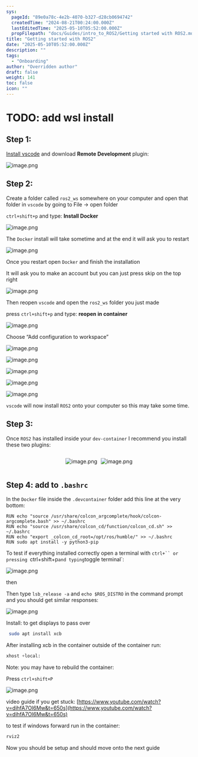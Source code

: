 ```yaml
---
sys:
  pageId: "89e0a78c-4e2b-4070-b327-d28cb0694742"
  createdTime: "2024-08-21T00:24:00.000Z"
  lastEditedTime: "2025-05-10T05:52:00.000Z"
  propFilepath: "docs/Guides/intro_to_ROS2/Getting started with ROS2.md"
title: "Getting started with ROS2"
date: "2025-05-10T05:52:00.000Z"
description: ""
tags:
  - "Onboarding"
author: "Overridden author"
draft: false
weight: 141
toc: false
icon: ""
---
```


# TODO: add wsl install

## Step 1:

[Install vscode](https://code.visualstudio.com/download) and download **Remote Development** plugin:

![image.png](https://prod-files-secure.s3.us-west-2.amazonaws.com/d518164a-d88e-44d1-a4ee-3adb3bd8bce0/efb52993-1881-4a40-b95e-6f020334f022/image.png?X-Amz-Algorithm=AWS4-HMAC-SHA256&X-Amz-Content-Sha256=UNSIGNED-PAYLOAD&X-Amz-Credential=ASIAZI2LB466YK4KA7K2%2F20250720%2Fus-west-2%2Fs3%2Faws4_request&X-Amz-Date=20250720T200931Z&X-Amz-Expires=3600&X-Amz-Security-Token=IQoJb3JpZ2luX2VjEKv%2F%2F%2F%2F%2F%2F%2F%2F%2F%2FwEaCXVzLXdlc3QtMiJHMEUCIQCWjB%2FckPylrGtOydwWjHSHdLdDp19pFBG2SYpv%2FwVF6wIgeWP5J20e3Xo9RpOfR7VqJ7SPV7VB9xgrx7tkQ2%2F35gAqiAQIxP%2F%2F%2F%2F%2F%2F%2F%2F%2F%2FARAAGgw2Mzc0MjMxODM4MDUiDMip5FragCuHYArvgSrcA2cQQafTLmAB8zx2Q83ZLy0o77OIpKsMr0I%2FzDRchjBp9MwnjTxmlA%2BYX90pfBCfqGJe65R%2FaO8JCrEjG37QRo5I2PaPoxyW7uVTzoxNTRmzp7Asfu0I6kigwyQ%2BZpVzw%2FTjEninzO2FiC9ogGAs5lyhfdHwREOUp1bzyXIpwpBPmcTMwWFpkL3adfak9qEDEt5QTdF2vxLansmve6QjfKOhjX3T%2Ff1eY4QJzCZUfI2D2BENvWJ8YgxirZ6Ljcqw%2B9FvFOXK51x4clErKgkYpyjtWWdtwvuvss3hTneCkkv7EwnM125kds5YwCpN4co37Nydp0FwY8yLRNOTnIfHznWg8o31ukjHsUQ%2BSFa5%2BrywJpJDbR7me7U2hqGbWLqsrnJ6xkSa6bihxbeWJ29mdyEhob0htSi51QnWeW0%2FIzJgSwbzIfJeENpUq5dL%2FgXxT9g1O5x3w1v4o9bF%2BLtBf7OwD%2Fqt%2FXE9bjBegByZQ7qzrvIZyCoMKQNbQ0st2KK61fvKNj%2BaD7XkDjAWMwUQtugCbRY%2FmDAzbrGvE6ht3UPD1iFYpsBKKkUq%2Br0VxetCUSuukljcvAdFqe5mSmZ0NLdIlOeIlhyR%2FFuK4NNr4GGiPgT4gk9xZsN5C8VOMNH%2F9MMGOqUBRjRx42LsNB1KWnFxnVytZvprBuqmRz7Vc7bRDZAeBjHumfHpytbPA8W%2B%2FrDQvyPfe943d5Zz4%2BOt3oONFBrqMuq9T4CJMHge7eddItXvVf31QKEPaNXIl%2BdR4B%2B5YruytTtGd2LMKPhAROgFT2p0LiIjtnlJmYh8am5DVpX4SuDWSrx%2B9UVWEEUVfzGd72zrhVllb3vISF%2F96bS8rMKbjH1zEurG&X-Amz-Signature=1ac323022ae422d1288b58367c3ad73203cfcf08223d1353478a385fe77d2320&X-Amz-SignedHeaders=host&x-amz-checksum-mode=ENABLED&x-id=GetObject)

## Step 2:

Create a folder called `ros2_ws` somewhere on your computer and open that folder in `vscode` by going to File → open folder 

`ctrl+shift+p` and type: **Install Docker**

![image.png](https://prod-files-secure.s3.us-west-2.amazonaws.com/d518164a-d88e-44d1-a4ee-3adb3bd8bce0/2269dc0e-1cd5-47ff-bceb-c04ad9b2eab0/image.png?X-Amz-Algorithm=AWS4-HMAC-SHA256&X-Amz-Content-Sha256=UNSIGNED-PAYLOAD&X-Amz-Credential=ASIAZI2LB466YK4KA7K2%2F20250720%2Fus-west-2%2Fs3%2Faws4_request&X-Amz-Date=20250720T200931Z&X-Amz-Expires=3600&X-Amz-Security-Token=IQoJb3JpZ2luX2VjEKv%2F%2F%2F%2F%2F%2F%2F%2F%2F%2FwEaCXVzLXdlc3QtMiJHMEUCIQCWjB%2FckPylrGtOydwWjHSHdLdDp19pFBG2SYpv%2FwVF6wIgeWP5J20e3Xo9RpOfR7VqJ7SPV7VB9xgrx7tkQ2%2F35gAqiAQIxP%2F%2F%2F%2F%2F%2F%2F%2F%2F%2FARAAGgw2Mzc0MjMxODM4MDUiDMip5FragCuHYArvgSrcA2cQQafTLmAB8zx2Q83ZLy0o77OIpKsMr0I%2FzDRchjBp9MwnjTxmlA%2BYX90pfBCfqGJe65R%2FaO8JCrEjG37QRo5I2PaPoxyW7uVTzoxNTRmzp7Asfu0I6kigwyQ%2BZpVzw%2FTjEninzO2FiC9ogGAs5lyhfdHwREOUp1bzyXIpwpBPmcTMwWFpkL3adfak9qEDEt5QTdF2vxLansmve6QjfKOhjX3T%2Ff1eY4QJzCZUfI2D2BENvWJ8YgxirZ6Ljcqw%2B9FvFOXK51x4clErKgkYpyjtWWdtwvuvss3hTneCkkv7EwnM125kds5YwCpN4co37Nydp0FwY8yLRNOTnIfHznWg8o31ukjHsUQ%2BSFa5%2BrywJpJDbR7me7U2hqGbWLqsrnJ6xkSa6bihxbeWJ29mdyEhob0htSi51QnWeW0%2FIzJgSwbzIfJeENpUq5dL%2FgXxT9g1O5x3w1v4o9bF%2BLtBf7OwD%2Fqt%2FXE9bjBegByZQ7qzrvIZyCoMKQNbQ0st2KK61fvKNj%2BaD7XkDjAWMwUQtugCbRY%2FmDAzbrGvE6ht3UPD1iFYpsBKKkUq%2Br0VxetCUSuukljcvAdFqe5mSmZ0NLdIlOeIlhyR%2FFuK4NNr4GGiPgT4gk9xZsN5C8VOMNH%2F9MMGOqUBRjRx42LsNB1KWnFxnVytZvprBuqmRz7Vc7bRDZAeBjHumfHpytbPA8W%2B%2FrDQvyPfe943d5Zz4%2BOt3oONFBrqMuq9T4CJMHge7eddItXvVf31QKEPaNXIl%2BdR4B%2B5YruytTtGd2LMKPhAROgFT2p0LiIjtnlJmYh8am5DVpX4SuDWSrx%2B9UVWEEUVfzGd72zrhVllb3vISF%2F96bS8rMKbjH1zEurG&X-Amz-Signature=cfac1484cf536e2f01eb3d57aa8f49886ba6654155d9dea8c83a0de89a91812b&X-Amz-SignedHeaders=host&x-amz-checksum-mode=ENABLED&x-id=GetObject)

The `Docker` install will take sometime and at the end it will ask you to restart

![image.png](https://prod-files-secure.s3.us-west-2.amazonaws.com/d518164a-d88e-44d1-a4ee-3adb3bd8bce0/ed233f78-be33-4b1f-b89c-9c346c0e961e/image.png?X-Amz-Algorithm=AWS4-HMAC-SHA256&X-Amz-Content-Sha256=UNSIGNED-PAYLOAD&X-Amz-Credential=ASIAZI2LB466YK4KA7K2%2F20250720%2Fus-west-2%2Fs3%2Faws4_request&X-Amz-Date=20250720T200931Z&X-Amz-Expires=3600&X-Amz-Security-Token=IQoJb3JpZ2luX2VjEKv%2F%2F%2F%2F%2F%2F%2F%2F%2F%2FwEaCXVzLXdlc3QtMiJHMEUCIQCWjB%2FckPylrGtOydwWjHSHdLdDp19pFBG2SYpv%2FwVF6wIgeWP5J20e3Xo9RpOfR7VqJ7SPV7VB9xgrx7tkQ2%2F35gAqiAQIxP%2F%2F%2F%2F%2F%2F%2F%2F%2F%2FARAAGgw2Mzc0MjMxODM4MDUiDMip5FragCuHYArvgSrcA2cQQafTLmAB8zx2Q83ZLy0o77OIpKsMr0I%2FzDRchjBp9MwnjTxmlA%2BYX90pfBCfqGJe65R%2FaO8JCrEjG37QRo5I2PaPoxyW7uVTzoxNTRmzp7Asfu0I6kigwyQ%2BZpVzw%2FTjEninzO2FiC9ogGAs5lyhfdHwREOUp1bzyXIpwpBPmcTMwWFpkL3adfak9qEDEt5QTdF2vxLansmve6QjfKOhjX3T%2Ff1eY4QJzCZUfI2D2BENvWJ8YgxirZ6Ljcqw%2B9FvFOXK51x4clErKgkYpyjtWWdtwvuvss3hTneCkkv7EwnM125kds5YwCpN4co37Nydp0FwY8yLRNOTnIfHznWg8o31ukjHsUQ%2BSFa5%2BrywJpJDbR7me7U2hqGbWLqsrnJ6xkSa6bihxbeWJ29mdyEhob0htSi51QnWeW0%2FIzJgSwbzIfJeENpUq5dL%2FgXxT9g1O5x3w1v4o9bF%2BLtBf7OwD%2Fqt%2FXE9bjBegByZQ7qzrvIZyCoMKQNbQ0st2KK61fvKNj%2BaD7XkDjAWMwUQtugCbRY%2FmDAzbrGvE6ht3UPD1iFYpsBKKkUq%2Br0VxetCUSuukljcvAdFqe5mSmZ0NLdIlOeIlhyR%2FFuK4NNr4GGiPgT4gk9xZsN5C8VOMNH%2F9MMGOqUBRjRx42LsNB1KWnFxnVytZvprBuqmRz7Vc7bRDZAeBjHumfHpytbPA8W%2B%2FrDQvyPfe943d5Zz4%2BOt3oONFBrqMuq9T4CJMHge7eddItXvVf31QKEPaNXIl%2BdR4B%2B5YruytTtGd2LMKPhAROgFT2p0LiIjtnlJmYh8am5DVpX4SuDWSrx%2B9UVWEEUVfzGd72zrhVllb3vISF%2F96bS8rMKbjH1zEurG&X-Amz-Signature=dcf62b7e04b55ac5161372cf8860ad1a826089273385e36ef7a4bfa4f1e68d6f&X-Amz-SignedHeaders=host&x-amz-checksum-mode=ENABLED&x-id=GetObject)

Once you restart open `Docker` and finish the installation

It will ask you to make an account but you can just press skip on the top right

![image.png](https://prod-files-secure.s3.us-west-2.amazonaws.com/d518164a-d88e-44d1-a4ee-3adb3bd8bce0/21010ad9-1659-4fd9-9f59-9932a09b2a3d/image.png?X-Amz-Algorithm=AWS4-HMAC-SHA256&X-Amz-Content-Sha256=UNSIGNED-PAYLOAD&X-Amz-Credential=ASIAZI2LB466YK4KA7K2%2F20250720%2Fus-west-2%2Fs3%2Faws4_request&X-Amz-Date=20250720T200931Z&X-Amz-Expires=3600&X-Amz-Security-Token=IQoJb3JpZ2luX2VjEKv%2F%2F%2F%2F%2F%2F%2F%2F%2F%2FwEaCXVzLXdlc3QtMiJHMEUCIQCWjB%2FckPylrGtOydwWjHSHdLdDp19pFBG2SYpv%2FwVF6wIgeWP5J20e3Xo9RpOfR7VqJ7SPV7VB9xgrx7tkQ2%2F35gAqiAQIxP%2F%2F%2F%2F%2F%2F%2F%2F%2F%2FARAAGgw2Mzc0MjMxODM4MDUiDMip5FragCuHYArvgSrcA2cQQafTLmAB8zx2Q83ZLy0o77OIpKsMr0I%2FzDRchjBp9MwnjTxmlA%2BYX90pfBCfqGJe65R%2FaO8JCrEjG37QRo5I2PaPoxyW7uVTzoxNTRmzp7Asfu0I6kigwyQ%2BZpVzw%2FTjEninzO2FiC9ogGAs5lyhfdHwREOUp1bzyXIpwpBPmcTMwWFpkL3adfak9qEDEt5QTdF2vxLansmve6QjfKOhjX3T%2Ff1eY4QJzCZUfI2D2BENvWJ8YgxirZ6Ljcqw%2B9FvFOXK51x4clErKgkYpyjtWWdtwvuvss3hTneCkkv7EwnM125kds5YwCpN4co37Nydp0FwY8yLRNOTnIfHznWg8o31ukjHsUQ%2BSFa5%2BrywJpJDbR7me7U2hqGbWLqsrnJ6xkSa6bihxbeWJ29mdyEhob0htSi51QnWeW0%2FIzJgSwbzIfJeENpUq5dL%2FgXxT9g1O5x3w1v4o9bF%2BLtBf7OwD%2Fqt%2FXE9bjBegByZQ7qzrvIZyCoMKQNbQ0st2KK61fvKNj%2BaD7XkDjAWMwUQtugCbRY%2FmDAzbrGvE6ht3UPD1iFYpsBKKkUq%2Br0VxetCUSuukljcvAdFqe5mSmZ0NLdIlOeIlhyR%2FFuK4NNr4GGiPgT4gk9xZsN5C8VOMNH%2F9MMGOqUBRjRx42LsNB1KWnFxnVytZvprBuqmRz7Vc7bRDZAeBjHumfHpytbPA8W%2B%2FrDQvyPfe943d5Zz4%2BOt3oONFBrqMuq9T4CJMHge7eddItXvVf31QKEPaNXIl%2BdR4B%2B5YruytTtGd2LMKPhAROgFT2p0LiIjtnlJmYh8am5DVpX4SuDWSrx%2B9UVWEEUVfzGd72zrhVllb3vISF%2F96bS8rMKbjH1zEurG&X-Amz-Signature=4c0cc8845c15b55b258b8643b67addb3d3117419f97fd10c4a02cdd501ba5508&X-Amz-SignedHeaders=host&x-amz-checksum-mode=ENABLED&x-id=GetObject)

Then reopen `vscode` and open the `ros2_ws` folder you just made

press `ctrl+shift+p` and type: **reopen in container**

![image.png](https://prod-files-secure.s3.us-west-2.amazonaws.com/d518164a-d88e-44d1-a4ee-3adb3bd8bce0/4e93b8c2-41ad-488c-8095-c74205196118/image.png?X-Amz-Algorithm=AWS4-HMAC-SHA256&X-Amz-Content-Sha256=UNSIGNED-PAYLOAD&X-Amz-Credential=ASIAZI2LB466YK4KA7K2%2F20250720%2Fus-west-2%2Fs3%2Faws4_request&X-Amz-Date=20250720T200931Z&X-Amz-Expires=3600&X-Amz-Security-Token=IQoJb3JpZ2luX2VjEKv%2F%2F%2F%2F%2F%2F%2F%2F%2F%2FwEaCXVzLXdlc3QtMiJHMEUCIQCWjB%2FckPylrGtOydwWjHSHdLdDp19pFBG2SYpv%2FwVF6wIgeWP5J20e3Xo9RpOfR7VqJ7SPV7VB9xgrx7tkQ2%2F35gAqiAQIxP%2F%2F%2F%2F%2F%2F%2F%2F%2F%2FARAAGgw2Mzc0MjMxODM4MDUiDMip5FragCuHYArvgSrcA2cQQafTLmAB8zx2Q83ZLy0o77OIpKsMr0I%2FzDRchjBp9MwnjTxmlA%2BYX90pfBCfqGJe65R%2FaO8JCrEjG37QRo5I2PaPoxyW7uVTzoxNTRmzp7Asfu0I6kigwyQ%2BZpVzw%2FTjEninzO2FiC9ogGAs5lyhfdHwREOUp1bzyXIpwpBPmcTMwWFpkL3adfak9qEDEt5QTdF2vxLansmve6QjfKOhjX3T%2Ff1eY4QJzCZUfI2D2BENvWJ8YgxirZ6Ljcqw%2B9FvFOXK51x4clErKgkYpyjtWWdtwvuvss3hTneCkkv7EwnM125kds5YwCpN4co37Nydp0FwY8yLRNOTnIfHznWg8o31ukjHsUQ%2BSFa5%2BrywJpJDbR7me7U2hqGbWLqsrnJ6xkSa6bihxbeWJ29mdyEhob0htSi51QnWeW0%2FIzJgSwbzIfJeENpUq5dL%2FgXxT9g1O5x3w1v4o9bF%2BLtBf7OwD%2Fqt%2FXE9bjBegByZQ7qzrvIZyCoMKQNbQ0st2KK61fvKNj%2BaD7XkDjAWMwUQtugCbRY%2FmDAzbrGvE6ht3UPD1iFYpsBKKkUq%2Br0VxetCUSuukljcvAdFqe5mSmZ0NLdIlOeIlhyR%2FFuK4NNr4GGiPgT4gk9xZsN5C8VOMNH%2F9MMGOqUBRjRx42LsNB1KWnFxnVytZvprBuqmRz7Vc7bRDZAeBjHumfHpytbPA8W%2B%2FrDQvyPfe943d5Zz4%2BOt3oONFBrqMuq9T4CJMHge7eddItXvVf31QKEPaNXIl%2BdR4B%2B5YruytTtGd2LMKPhAROgFT2p0LiIjtnlJmYh8am5DVpX4SuDWSrx%2B9UVWEEUVfzGd72zrhVllb3vISF%2F96bS8rMKbjH1zEurG&X-Amz-Signature=090ce48a08c36c30a2fed521ddec29d7404fe764dff98fd8312c89655f45aee3&X-Amz-SignedHeaders=host&x-amz-checksum-mode=ENABLED&x-id=GetObject)

Choose “Add configuration to workspace”

![image.png](https://prod-files-secure.s3.us-west-2.amazonaws.com/d518164a-d88e-44d1-a4ee-3adb3bd8bce0/9560b282-5060-4989-ba37-97e7b2c22476/image.png?X-Amz-Algorithm=AWS4-HMAC-SHA256&X-Amz-Content-Sha256=UNSIGNED-PAYLOAD&X-Amz-Credential=ASIAZI2LB466YK4KA7K2%2F20250720%2Fus-west-2%2Fs3%2Faws4_request&X-Amz-Date=20250720T200931Z&X-Amz-Expires=3600&X-Amz-Security-Token=IQoJb3JpZ2luX2VjEKv%2F%2F%2F%2F%2F%2F%2F%2F%2F%2FwEaCXVzLXdlc3QtMiJHMEUCIQCWjB%2FckPylrGtOydwWjHSHdLdDp19pFBG2SYpv%2FwVF6wIgeWP5J20e3Xo9RpOfR7VqJ7SPV7VB9xgrx7tkQ2%2F35gAqiAQIxP%2F%2F%2F%2F%2F%2F%2F%2F%2F%2FARAAGgw2Mzc0MjMxODM4MDUiDMip5FragCuHYArvgSrcA2cQQafTLmAB8zx2Q83ZLy0o77OIpKsMr0I%2FzDRchjBp9MwnjTxmlA%2BYX90pfBCfqGJe65R%2FaO8JCrEjG37QRo5I2PaPoxyW7uVTzoxNTRmzp7Asfu0I6kigwyQ%2BZpVzw%2FTjEninzO2FiC9ogGAs5lyhfdHwREOUp1bzyXIpwpBPmcTMwWFpkL3adfak9qEDEt5QTdF2vxLansmve6QjfKOhjX3T%2Ff1eY4QJzCZUfI2D2BENvWJ8YgxirZ6Ljcqw%2B9FvFOXK51x4clErKgkYpyjtWWdtwvuvss3hTneCkkv7EwnM125kds5YwCpN4co37Nydp0FwY8yLRNOTnIfHznWg8o31ukjHsUQ%2BSFa5%2BrywJpJDbR7me7U2hqGbWLqsrnJ6xkSa6bihxbeWJ29mdyEhob0htSi51QnWeW0%2FIzJgSwbzIfJeENpUq5dL%2FgXxT9g1O5x3w1v4o9bF%2BLtBf7OwD%2Fqt%2FXE9bjBegByZQ7qzrvIZyCoMKQNbQ0st2KK61fvKNj%2BaD7XkDjAWMwUQtugCbRY%2FmDAzbrGvE6ht3UPD1iFYpsBKKkUq%2Br0VxetCUSuukljcvAdFqe5mSmZ0NLdIlOeIlhyR%2FFuK4NNr4GGiPgT4gk9xZsN5C8VOMNH%2F9MMGOqUBRjRx42LsNB1KWnFxnVytZvprBuqmRz7Vc7bRDZAeBjHumfHpytbPA8W%2B%2FrDQvyPfe943d5Zz4%2BOt3oONFBrqMuq9T4CJMHge7eddItXvVf31QKEPaNXIl%2BdR4B%2B5YruytTtGd2LMKPhAROgFT2p0LiIjtnlJmYh8am5DVpX4SuDWSrx%2B9UVWEEUVfzGd72zrhVllb3vISF%2F96bS8rMKbjH1zEurG&X-Amz-Signature=6081af0c1362b76220336666fd404269021b5bd4fd6c074088809a68d658890a&X-Amz-SignedHeaders=host&x-amz-checksum-mode=ENABLED&x-id=GetObject)

![image.png](https://prod-files-secure.s3.us-west-2.amazonaws.com/d518164a-d88e-44d1-a4ee-3adb3bd8bce0/2ee63f81-886b-48e8-a553-dc6e5eac99e4/image.png?X-Amz-Algorithm=AWS4-HMAC-SHA256&X-Amz-Content-Sha256=UNSIGNED-PAYLOAD&X-Amz-Credential=ASIAZI2LB466YK4KA7K2%2F20250720%2Fus-west-2%2Fs3%2Faws4_request&X-Amz-Date=20250720T200931Z&X-Amz-Expires=3600&X-Amz-Security-Token=IQoJb3JpZ2luX2VjEKv%2F%2F%2F%2F%2F%2F%2F%2F%2F%2FwEaCXVzLXdlc3QtMiJHMEUCIQCWjB%2FckPylrGtOydwWjHSHdLdDp19pFBG2SYpv%2FwVF6wIgeWP5J20e3Xo9RpOfR7VqJ7SPV7VB9xgrx7tkQ2%2F35gAqiAQIxP%2F%2F%2F%2F%2F%2F%2F%2F%2F%2FARAAGgw2Mzc0MjMxODM4MDUiDMip5FragCuHYArvgSrcA2cQQafTLmAB8zx2Q83ZLy0o77OIpKsMr0I%2FzDRchjBp9MwnjTxmlA%2BYX90pfBCfqGJe65R%2FaO8JCrEjG37QRo5I2PaPoxyW7uVTzoxNTRmzp7Asfu0I6kigwyQ%2BZpVzw%2FTjEninzO2FiC9ogGAs5lyhfdHwREOUp1bzyXIpwpBPmcTMwWFpkL3adfak9qEDEt5QTdF2vxLansmve6QjfKOhjX3T%2Ff1eY4QJzCZUfI2D2BENvWJ8YgxirZ6Ljcqw%2B9FvFOXK51x4clErKgkYpyjtWWdtwvuvss3hTneCkkv7EwnM125kds5YwCpN4co37Nydp0FwY8yLRNOTnIfHznWg8o31ukjHsUQ%2BSFa5%2BrywJpJDbR7me7U2hqGbWLqsrnJ6xkSa6bihxbeWJ29mdyEhob0htSi51QnWeW0%2FIzJgSwbzIfJeENpUq5dL%2FgXxT9g1O5x3w1v4o9bF%2BLtBf7OwD%2Fqt%2FXE9bjBegByZQ7qzrvIZyCoMKQNbQ0st2KK61fvKNj%2BaD7XkDjAWMwUQtugCbRY%2FmDAzbrGvE6ht3UPD1iFYpsBKKkUq%2Br0VxetCUSuukljcvAdFqe5mSmZ0NLdIlOeIlhyR%2FFuK4NNr4GGiPgT4gk9xZsN5C8VOMNH%2F9MMGOqUBRjRx42LsNB1KWnFxnVytZvprBuqmRz7Vc7bRDZAeBjHumfHpytbPA8W%2B%2FrDQvyPfe943d5Zz4%2BOt3oONFBrqMuq9T4CJMHge7eddItXvVf31QKEPaNXIl%2BdR4B%2B5YruytTtGd2LMKPhAROgFT2p0LiIjtnlJmYh8am5DVpX4SuDWSrx%2B9UVWEEUVfzGd72zrhVllb3vISF%2F96bS8rMKbjH1zEurG&X-Amz-Signature=144cc3a68f4bf243677f5d99ed8a794717e2e7eefe237e77b12f186e37a31fa9&X-Amz-SignedHeaders=host&x-amz-checksum-mode=ENABLED&x-id=GetObject)

![image.png](https://prod-files-secure.s3.us-west-2.amazonaws.com/d518164a-d88e-44d1-a4ee-3adb3bd8bce0/ae1580b2-b048-407e-aed9-b584224a7a04/image.png?X-Amz-Algorithm=AWS4-HMAC-SHA256&X-Amz-Content-Sha256=UNSIGNED-PAYLOAD&X-Amz-Credential=ASIAZI2LB466YK4KA7K2%2F20250720%2Fus-west-2%2Fs3%2Faws4_request&X-Amz-Date=20250720T200931Z&X-Amz-Expires=3600&X-Amz-Security-Token=IQoJb3JpZ2luX2VjEKv%2F%2F%2F%2F%2F%2F%2F%2F%2F%2FwEaCXVzLXdlc3QtMiJHMEUCIQCWjB%2FckPylrGtOydwWjHSHdLdDp19pFBG2SYpv%2FwVF6wIgeWP5J20e3Xo9RpOfR7VqJ7SPV7VB9xgrx7tkQ2%2F35gAqiAQIxP%2F%2F%2F%2F%2F%2F%2F%2F%2F%2FARAAGgw2Mzc0MjMxODM4MDUiDMip5FragCuHYArvgSrcA2cQQafTLmAB8zx2Q83ZLy0o77OIpKsMr0I%2FzDRchjBp9MwnjTxmlA%2BYX90pfBCfqGJe65R%2FaO8JCrEjG37QRo5I2PaPoxyW7uVTzoxNTRmzp7Asfu0I6kigwyQ%2BZpVzw%2FTjEninzO2FiC9ogGAs5lyhfdHwREOUp1bzyXIpwpBPmcTMwWFpkL3adfak9qEDEt5QTdF2vxLansmve6QjfKOhjX3T%2Ff1eY4QJzCZUfI2D2BENvWJ8YgxirZ6Ljcqw%2B9FvFOXK51x4clErKgkYpyjtWWdtwvuvss3hTneCkkv7EwnM125kds5YwCpN4co37Nydp0FwY8yLRNOTnIfHznWg8o31ukjHsUQ%2BSFa5%2BrywJpJDbR7me7U2hqGbWLqsrnJ6xkSa6bihxbeWJ29mdyEhob0htSi51QnWeW0%2FIzJgSwbzIfJeENpUq5dL%2FgXxT9g1O5x3w1v4o9bF%2BLtBf7OwD%2Fqt%2FXE9bjBegByZQ7qzrvIZyCoMKQNbQ0st2KK61fvKNj%2BaD7XkDjAWMwUQtugCbRY%2FmDAzbrGvE6ht3UPD1iFYpsBKKkUq%2Br0VxetCUSuukljcvAdFqe5mSmZ0NLdIlOeIlhyR%2FFuK4NNr4GGiPgT4gk9xZsN5C8VOMNH%2F9MMGOqUBRjRx42LsNB1KWnFxnVytZvprBuqmRz7Vc7bRDZAeBjHumfHpytbPA8W%2B%2FrDQvyPfe943d5Zz4%2BOt3oONFBrqMuq9T4CJMHge7eddItXvVf31QKEPaNXIl%2BdR4B%2B5YruytTtGd2LMKPhAROgFT2p0LiIjtnlJmYh8am5DVpX4SuDWSrx%2B9UVWEEUVfzGd72zrhVllb3vISF%2F96bS8rMKbjH1zEurG&X-Amz-Signature=2641540424846e3347a10064df0b10f318ce54008f5580756d9987ece87d03e4&X-Amz-SignedHeaders=host&x-amz-checksum-mode=ENABLED&x-id=GetObject)

![image.png](https://prod-files-secure.s3.us-west-2.amazonaws.com/d518164a-d88e-44d1-a4ee-3adb3bd8bce0/53255b28-f75e-430f-b9e3-c0ac8577e42b/image.png?X-Amz-Algorithm=AWS4-HMAC-SHA256&X-Amz-Content-Sha256=UNSIGNED-PAYLOAD&X-Amz-Credential=ASIAZI2LB466YK4KA7K2%2F20250720%2Fus-west-2%2Fs3%2Faws4_request&X-Amz-Date=20250720T200931Z&X-Amz-Expires=3600&X-Amz-Security-Token=IQoJb3JpZ2luX2VjEKv%2F%2F%2F%2F%2F%2F%2F%2F%2F%2FwEaCXVzLXdlc3QtMiJHMEUCIQCWjB%2FckPylrGtOydwWjHSHdLdDp19pFBG2SYpv%2FwVF6wIgeWP5J20e3Xo9RpOfR7VqJ7SPV7VB9xgrx7tkQ2%2F35gAqiAQIxP%2F%2F%2F%2F%2F%2F%2F%2F%2F%2FARAAGgw2Mzc0MjMxODM4MDUiDMip5FragCuHYArvgSrcA2cQQafTLmAB8zx2Q83ZLy0o77OIpKsMr0I%2FzDRchjBp9MwnjTxmlA%2BYX90pfBCfqGJe65R%2FaO8JCrEjG37QRo5I2PaPoxyW7uVTzoxNTRmzp7Asfu0I6kigwyQ%2BZpVzw%2FTjEninzO2FiC9ogGAs5lyhfdHwREOUp1bzyXIpwpBPmcTMwWFpkL3adfak9qEDEt5QTdF2vxLansmve6QjfKOhjX3T%2Ff1eY4QJzCZUfI2D2BENvWJ8YgxirZ6Ljcqw%2B9FvFOXK51x4clErKgkYpyjtWWdtwvuvss3hTneCkkv7EwnM125kds5YwCpN4co37Nydp0FwY8yLRNOTnIfHznWg8o31ukjHsUQ%2BSFa5%2BrywJpJDbR7me7U2hqGbWLqsrnJ6xkSa6bihxbeWJ29mdyEhob0htSi51QnWeW0%2FIzJgSwbzIfJeENpUq5dL%2FgXxT9g1O5x3w1v4o9bF%2BLtBf7OwD%2Fqt%2FXE9bjBegByZQ7qzrvIZyCoMKQNbQ0st2KK61fvKNj%2BaD7XkDjAWMwUQtugCbRY%2FmDAzbrGvE6ht3UPD1iFYpsBKKkUq%2Br0VxetCUSuukljcvAdFqe5mSmZ0NLdIlOeIlhyR%2FFuK4NNr4GGiPgT4gk9xZsN5C8VOMNH%2F9MMGOqUBRjRx42LsNB1KWnFxnVytZvprBuqmRz7Vc7bRDZAeBjHumfHpytbPA8W%2B%2FrDQvyPfe943d5Zz4%2BOt3oONFBrqMuq9T4CJMHge7eddItXvVf31QKEPaNXIl%2BdR4B%2B5YruytTtGd2LMKPhAROgFT2p0LiIjtnlJmYh8am5DVpX4SuDWSrx%2B9UVWEEUVfzGd72zrhVllb3vISF%2F96bS8rMKbjH1zEurG&X-Amz-Signature=05e51b201c53d83b45bc0cf9429c90684c609e245e86644419e0c8d3e968c4dd&X-Amz-SignedHeaders=host&x-amz-checksum-mode=ENABLED&x-id=GetObject)

![image.png](https://prod-files-secure.s3.us-west-2.amazonaws.com/d518164a-d88e-44d1-a4ee-3adb3bd8bce0/7c562767-5af9-4ffb-97d1-327bcdf4ee00/image.png?X-Amz-Algorithm=AWS4-HMAC-SHA256&X-Amz-Content-Sha256=UNSIGNED-PAYLOAD&X-Amz-Credential=ASIAZI2LB466YK4KA7K2%2F20250720%2Fus-west-2%2Fs3%2Faws4_request&X-Amz-Date=20250720T200931Z&X-Amz-Expires=3600&X-Amz-Security-Token=IQoJb3JpZ2luX2VjEKv%2F%2F%2F%2F%2F%2F%2F%2F%2F%2FwEaCXVzLXdlc3QtMiJHMEUCIQCWjB%2FckPylrGtOydwWjHSHdLdDp19pFBG2SYpv%2FwVF6wIgeWP5J20e3Xo9RpOfR7VqJ7SPV7VB9xgrx7tkQ2%2F35gAqiAQIxP%2F%2F%2F%2F%2F%2F%2F%2F%2F%2FARAAGgw2Mzc0MjMxODM4MDUiDMip5FragCuHYArvgSrcA2cQQafTLmAB8zx2Q83ZLy0o77OIpKsMr0I%2FzDRchjBp9MwnjTxmlA%2BYX90pfBCfqGJe65R%2FaO8JCrEjG37QRo5I2PaPoxyW7uVTzoxNTRmzp7Asfu0I6kigwyQ%2BZpVzw%2FTjEninzO2FiC9ogGAs5lyhfdHwREOUp1bzyXIpwpBPmcTMwWFpkL3adfak9qEDEt5QTdF2vxLansmve6QjfKOhjX3T%2Ff1eY4QJzCZUfI2D2BENvWJ8YgxirZ6Ljcqw%2B9FvFOXK51x4clErKgkYpyjtWWdtwvuvss3hTneCkkv7EwnM125kds5YwCpN4co37Nydp0FwY8yLRNOTnIfHznWg8o31ukjHsUQ%2BSFa5%2BrywJpJDbR7me7U2hqGbWLqsrnJ6xkSa6bihxbeWJ29mdyEhob0htSi51QnWeW0%2FIzJgSwbzIfJeENpUq5dL%2FgXxT9g1O5x3w1v4o9bF%2BLtBf7OwD%2Fqt%2FXE9bjBegByZQ7qzrvIZyCoMKQNbQ0st2KK61fvKNj%2BaD7XkDjAWMwUQtugCbRY%2FmDAzbrGvE6ht3UPD1iFYpsBKKkUq%2Br0VxetCUSuukljcvAdFqe5mSmZ0NLdIlOeIlhyR%2FFuK4NNr4GGiPgT4gk9xZsN5C8VOMNH%2F9MMGOqUBRjRx42LsNB1KWnFxnVytZvprBuqmRz7Vc7bRDZAeBjHumfHpytbPA8W%2B%2FrDQvyPfe943d5Zz4%2BOt3oONFBrqMuq9T4CJMHge7eddItXvVf31QKEPaNXIl%2BdR4B%2B5YruytTtGd2LMKPhAROgFT2p0LiIjtnlJmYh8am5DVpX4SuDWSrx%2B9UVWEEUVfzGd72zrhVllb3vISF%2F96bS8rMKbjH1zEurG&X-Amz-Signature=e7ccdb71819d44a14c91915c9385163112ad4d3f18c4a1c126dc0e6ee2fb02fe&X-Amz-SignedHeaders=host&x-amz-checksum-mode=ENABLED&x-id=GetObject)

`vscode` will now install `ROS2` onto your computer so this may take some time.

## Step 3:

Once `ROS2` has installed inside your `dev-container` I recommend you install these two plugins:

<div style="display: flex;flex-direction: row; column-gap:10px; max-width: 630px;justify-content: center;">
<div>

![image.png](https://prod-files-secure.s3.us-west-2.amazonaws.com/d518164a-d88e-44d1-a4ee-3adb3bd8bce0/3fc3d550-5a54-4ba1-ba6b-faa01cdb7369/image.png?X-Amz-Algorithm=AWS4-HMAC-SHA256&X-Amz-Content-Sha256=UNSIGNED-PAYLOAD&X-Amz-Credential=ASIAZI2LB466WGLPG6GA%2F20250720%2Fus-west-2%2Fs3%2Faws4_request&X-Amz-Date=20250720T200932Z&X-Amz-Expires=3600&X-Amz-Security-Token=IQoJb3JpZ2luX2VjEKv%2F%2F%2F%2F%2F%2F%2F%2F%2F%2FwEaCXVzLXdlc3QtMiJIMEYCIQD9F3p1vmURq1tocG8oMY5kQpDoyhjP898knGXQPQKZUwIhAK6o1PUpkEO%2Fqg5CUC8oxgz2pGX19OnkNPRSQbIBGnCJKogECMT%2F%2F%2F%2F%2F%2F%2F%2F%2F%2FwEQABoMNjM3NDIzMTgzODA1IgyKje5abm2Id5evzwgq3AOOpQPlZJ086WEBc3w5J5WqVFfwCLYxN0r5PPRUrS9Z1RzFkpyZN7aKm%2Bn5pGflOdLGRj0p2JUj4auhJHGeDd0AMcqLW62RWZYmHOrqvptxDyuxCT1mr109TSxibofChiesXZzVb8VjK%2FKJfjagqXfJjocbMBzgR0vm3alsS7jsYMpGu0uWRsh7DQU1f8ap8X6dh6CSsQldhrqZ2uML1ZAAgDCIbbdqE5coogtswqsypnznjcyCA2PNruxusXbOcvLZF%2FnKDTalhVptr73ytPpIwg9pJxQtgpqZwrT5%2BHAYLBal0tq6xTIZwsi1Sh6J3Z1JuMIESDM89qvzDkzwrqZ3F7L5GSd%2BZ2MA8ZThQFwhbGRsX5QHEmWMOfM8JSXJHw0%2FrpFNiAIvX%2FyH4werazAd5bzZK1MnKRBJr9MPJyuWyHxEf4bXiyn%2BrxU0LslN1cHSX73j3k2obmuTYqTWykqVHopHxIieCpmA16%2F82ZhsqqxwdQUDRKxJia5A%2FfJaF5MhLj3rmhlUKg2ISnNjTvw7TGXAIMaE9FxaZNQjuGVxZrWQnC0zveiwOodgb7080%2FUhR2J59smsO%2FU6Zkx5%2BKkg1SXRdo3k5ujFKbsMGgFb0gr%2BYsyQfp8QHbQrxjD5gPXDBjqkAXYCxhu71xqpCenL6QB%2FDNZKMja21nYx5rYawTgnxs5EK9ggk2zDE%2FvMZDd0I%2BIc%2BbBX%2FadiriFwZnDbLpxaAIoKjlEMkQHg8ouEWX4ehWyF6P3NyOzVs9Cv3vIUqE6PncUchVbv7M7EX6dPEk7bFfrX%2Bvr2lsjuebL1AATIuudp3CMtKMYtZSDHIluAouTax7oYFp38L9ZRFhNlCkOW5ZpEuTUP&X-Amz-Signature=d65e543b3e355fd970b0203f201b90f56a54e1c5b19a4e71a4a630259560e602&X-Amz-SignedHeaders=host&x-amz-checksum-mode=ENABLED&x-id=GetObject)

</div>
<div>

![image.png](https://prod-files-secure.s3.us-west-2.amazonaws.com/d518164a-d88e-44d1-a4ee-3adb3bd8bce0/d994cc66-13c2-4093-a5a3-f84cf4601a82/image.png?X-Amz-Algorithm=AWS4-HMAC-SHA256&X-Amz-Content-Sha256=UNSIGNED-PAYLOAD&X-Amz-Credential=ASIAZI2LB4662MZX4Y4Y%2F20250720%2Fus-west-2%2Fs3%2Faws4_request&X-Amz-Date=20250720T200932Z&X-Amz-Expires=3600&X-Amz-Security-Token=IQoJb3JpZ2luX2VjEKv%2F%2F%2F%2F%2F%2F%2F%2F%2F%2FwEaCXVzLXdlc3QtMiJGMEQCIHLw1sNT53IikyWu4p%2BLwaSJe3HQpiB27HSDnc8St3MmAiA3VPcZWn8UnGXGV%2BrYSpthNBqrr9fkFCChyHpYtnxgcSqIBAjE%2F%2F%2F%2F%2F%2F%2F%2F%2F%2F8BEAAaDDYzNzQyMzE4MzgwNSIM142No7aMhSFm6KRxKtwDt0VV4x7P4VUOZsQzJ%2Bso5G1o8%2BsSlWqxHdIlKPP9qpm%2FTiwS%2BH92YOJy9ebE%2FfKI6jLQMS%2BnP%2FkV3dd7WzMiFaD0%2FJ2r02enpH5WNB2%2FBmldSQ04fH7DKfYvLtKiYNeBuuEEXUZhSDTbZKv5c6r06U5VJG4yf69sm7i4WM5utETW3cDiCylt53f4h5HKMCEzCbrOetPDEpJku0YYjOHkgCpaEXdypEB7K32bNFWrXrazrUd00XiUpGtINyDAugru4q0zmlXSi80sgkgS6o1ToslH2XIZ23QxYlEwvTYSQtbGYn55LQti5cYcJt%2Bor%2FKEs%2B7EiVbQ%2B8iFbdQzglhcHurO6rvTeQqUnjVna1pFsKJ8ODOufULoov7jhCJsQexG6lCMEkUigRfIpG7NDmJ10z%2B%2F7Kc8KmnU4iDjDoe7ji%2Fthj9g7D32AXWyHNd9lm8%2BTT64G7BEnjmnihfVmuYKFjYqy1MuL6y8bNeB5rbUqE8Un2%2BHVK%2FBNCApeOR5kui%2F4zRI5qvSx8GbuIsDyXPeqMH0rz51j4M0hbZg%2FctC%2BTQ1eiwpulxk95UMxNmWSkydLiOXRqNpOAGUDk%2FA9OlW8efWKIVf0RwutUrS4nseC7jgmc7njJslDaOecXYwlvn0wwY6pgH8dCc3sQjuOrCnDg5Nv2uV0D79dMTmABQ%2BBZXGBHyeIQ9%2FYefSHr%2FXccDXhLM6lavKis4ymr03rvld7Ggl8v9uhFHNEUOuhNvfUCTTWAP7pFQC8CEqVp8vQXfSA8WyHrYIKpp%2FJ2ehgHtIu%2BZ%2B%2BoJiUBnhGpT8%2BL8a8okcdZd2dNYxR%2BW49SLed16ea26Wk0sDIumlE27X5jwAHUSKXw%2FXxR9aenx3&X-Amz-Signature=05aabbb5958e049883476857adf0cb45ac649833c4d7a4c9ebed3a04db974bfb&X-Amz-SignedHeaders=host&x-amz-checksum-mode=ENABLED&x-id=GetObject)

</div>
</div>

## Step 4: add to `.bashrc`

In the `Docker` file inside the `.devcontainer` folder add this line at the very bottom: 

```docker
RUN echo "source /usr/share/colcon_argcomplete/hook/colcon-argcomplete.bash" >> ~/.bashrc
RUN echo "source /usr/share/colcon_cd/function/colcon_cd.sh" >> ~/.bashrc
RUN echo "export _colcon_cd_root=/opt/ros/humble/" >> ~/.bashrc
RUN sudo apt install -y python3-pip 
```

To test if everything installed correctly open a terminal with `ctrl+`` or pressing `ctrl+shift+p` and typing `toggle terminal`:

![image.png](https://prod-files-secure.s3.us-west-2.amazonaws.com/d518164a-d88e-44d1-a4ee-3adb3bd8bce0/6a4943d8-b04e-4c02-9a58-775f3384d1a5/image.png?X-Amz-Algorithm=AWS4-HMAC-SHA256&X-Amz-Content-Sha256=UNSIGNED-PAYLOAD&X-Amz-Credential=ASIAZI2LB466YK4KA7K2%2F20250720%2Fus-west-2%2Fs3%2Faws4_request&X-Amz-Date=20250720T200931Z&X-Amz-Expires=3600&X-Amz-Security-Token=IQoJb3JpZ2luX2VjEKv%2F%2F%2F%2F%2F%2F%2F%2F%2F%2FwEaCXVzLXdlc3QtMiJHMEUCIQCWjB%2FckPylrGtOydwWjHSHdLdDp19pFBG2SYpv%2FwVF6wIgeWP5J20e3Xo9RpOfR7VqJ7SPV7VB9xgrx7tkQ2%2F35gAqiAQIxP%2F%2F%2F%2F%2F%2F%2F%2F%2F%2FARAAGgw2Mzc0MjMxODM4MDUiDMip5FragCuHYArvgSrcA2cQQafTLmAB8zx2Q83ZLy0o77OIpKsMr0I%2FzDRchjBp9MwnjTxmlA%2BYX90pfBCfqGJe65R%2FaO8JCrEjG37QRo5I2PaPoxyW7uVTzoxNTRmzp7Asfu0I6kigwyQ%2BZpVzw%2FTjEninzO2FiC9ogGAs5lyhfdHwREOUp1bzyXIpwpBPmcTMwWFpkL3adfak9qEDEt5QTdF2vxLansmve6QjfKOhjX3T%2Ff1eY4QJzCZUfI2D2BENvWJ8YgxirZ6Ljcqw%2B9FvFOXK51x4clErKgkYpyjtWWdtwvuvss3hTneCkkv7EwnM125kds5YwCpN4co37Nydp0FwY8yLRNOTnIfHznWg8o31ukjHsUQ%2BSFa5%2BrywJpJDbR7me7U2hqGbWLqsrnJ6xkSa6bihxbeWJ29mdyEhob0htSi51QnWeW0%2FIzJgSwbzIfJeENpUq5dL%2FgXxT9g1O5x3w1v4o9bF%2BLtBf7OwD%2Fqt%2FXE9bjBegByZQ7qzrvIZyCoMKQNbQ0st2KK61fvKNj%2BaD7XkDjAWMwUQtugCbRY%2FmDAzbrGvE6ht3UPD1iFYpsBKKkUq%2Br0VxetCUSuukljcvAdFqe5mSmZ0NLdIlOeIlhyR%2FFuK4NNr4GGiPgT4gk9xZsN5C8VOMNH%2F9MMGOqUBRjRx42LsNB1KWnFxnVytZvprBuqmRz7Vc7bRDZAeBjHumfHpytbPA8W%2B%2FrDQvyPfe943d5Zz4%2BOt3oONFBrqMuq9T4CJMHge7eddItXvVf31QKEPaNXIl%2BdR4B%2B5YruytTtGd2LMKPhAROgFT2p0LiIjtnlJmYh8am5DVpX4SuDWSrx%2B9UVWEEUVfzGd72zrhVllb3vISF%2F96bS8rMKbjH1zEurG&X-Amz-Signature=afcd69d0271df2891faddad15d8addc979487e1f213dccbb39b237846459021f&X-Amz-SignedHeaders=host&x-amz-checksum-mode=ENABLED&x-id=GetObject)

then 

Then type `lsb_release -a` and `echo $ROS_DISTRO` in the command prompt and you should get similar responses:

![image.png](https://prod-files-secure.s3.us-west-2.amazonaws.com/d518164a-d88e-44d1-a4ee-3adb3bd8bce0/3e635dec-a805-4e85-8b9e-d000e5b71a4e/image.png?X-Amz-Algorithm=AWS4-HMAC-SHA256&X-Amz-Content-Sha256=UNSIGNED-PAYLOAD&X-Amz-Credential=ASIAZI2LB466YK4KA7K2%2F20250720%2Fus-west-2%2Fs3%2Faws4_request&X-Amz-Date=20250720T200931Z&X-Amz-Expires=3600&X-Amz-Security-Token=IQoJb3JpZ2luX2VjEKv%2F%2F%2F%2F%2F%2F%2F%2F%2F%2FwEaCXVzLXdlc3QtMiJHMEUCIQCWjB%2FckPylrGtOydwWjHSHdLdDp19pFBG2SYpv%2FwVF6wIgeWP5J20e3Xo9RpOfR7VqJ7SPV7VB9xgrx7tkQ2%2F35gAqiAQIxP%2F%2F%2F%2F%2F%2F%2F%2F%2F%2FARAAGgw2Mzc0MjMxODM4MDUiDMip5FragCuHYArvgSrcA2cQQafTLmAB8zx2Q83ZLy0o77OIpKsMr0I%2FzDRchjBp9MwnjTxmlA%2BYX90pfBCfqGJe65R%2FaO8JCrEjG37QRo5I2PaPoxyW7uVTzoxNTRmzp7Asfu0I6kigwyQ%2BZpVzw%2FTjEninzO2FiC9ogGAs5lyhfdHwREOUp1bzyXIpwpBPmcTMwWFpkL3adfak9qEDEt5QTdF2vxLansmve6QjfKOhjX3T%2Ff1eY4QJzCZUfI2D2BENvWJ8YgxirZ6Ljcqw%2B9FvFOXK51x4clErKgkYpyjtWWdtwvuvss3hTneCkkv7EwnM125kds5YwCpN4co37Nydp0FwY8yLRNOTnIfHznWg8o31ukjHsUQ%2BSFa5%2BrywJpJDbR7me7U2hqGbWLqsrnJ6xkSa6bihxbeWJ29mdyEhob0htSi51QnWeW0%2FIzJgSwbzIfJeENpUq5dL%2FgXxT9g1O5x3w1v4o9bF%2BLtBf7OwD%2Fqt%2FXE9bjBegByZQ7qzrvIZyCoMKQNbQ0st2KK61fvKNj%2BaD7XkDjAWMwUQtugCbRY%2FmDAzbrGvE6ht3UPD1iFYpsBKKkUq%2Br0VxetCUSuukljcvAdFqe5mSmZ0NLdIlOeIlhyR%2FFuK4NNr4GGiPgT4gk9xZsN5C8VOMNH%2F9MMGOqUBRjRx42LsNB1KWnFxnVytZvprBuqmRz7Vc7bRDZAeBjHumfHpytbPA8W%2B%2FrDQvyPfe943d5Zz4%2BOt3oONFBrqMuq9T4CJMHge7eddItXvVf31QKEPaNXIl%2BdR4B%2B5YruytTtGd2LMKPhAROgFT2p0LiIjtnlJmYh8am5DVpX4SuDWSrx%2B9UVWEEUVfzGd72zrhVllb3vISF%2F96bS8rMKbjH1zEurG&X-Amz-Signature=48c24b3c3964608a57acedefc2c3ab5f22b59389ef52430c6c625b279ae32632&X-Amz-SignedHeaders=host&x-amz-checksum-mode=ENABLED&x-id=GetObject)

Install:  to get displays to pass over

```bash
 sudo apt install xcb
```

After installing xcb in the container outside of the container run:

```python
xhost +local:
```

Note: you may have to rebuild the container:

Press `ctrl+shift+P`

![image.png](https://prod-files-secure.s3.us-west-2.amazonaws.com/d518164a-d88e-44d1-a4ee-3adb3bd8bce0/6c2be660-2618-4c38-9c26-53554f7a0b7b/image.png?X-Amz-Algorithm=AWS4-HMAC-SHA256&X-Amz-Content-Sha256=UNSIGNED-PAYLOAD&X-Amz-Credential=ASIAZI2LB466YK4KA7K2%2F20250720%2Fus-west-2%2Fs3%2Faws4_request&X-Amz-Date=20250720T200931Z&X-Amz-Expires=3600&X-Amz-Security-Token=IQoJb3JpZ2luX2VjEKv%2F%2F%2F%2F%2F%2F%2F%2F%2F%2FwEaCXVzLXdlc3QtMiJHMEUCIQCWjB%2FckPylrGtOydwWjHSHdLdDp19pFBG2SYpv%2FwVF6wIgeWP5J20e3Xo9RpOfR7VqJ7SPV7VB9xgrx7tkQ2%2F35gAqiAQIxP%2F%2F%2F%2F%2F%2F%2F%2F%2F%2FARAAGgw2Mzc0MjMxODM4MDUiDMip5FragCuHYArvgSrcA2cQQafTLmAB8zx2Q83ZLy0o77OIpKsMr0I%2FzDRchjBp9MwnjTxmlA%2BYX90pfBCfqGJe65R%2FaO8JCrEjG37QRo5I2PaPoxyW7uVTzoxNTRmzp7Asfu0I6kigwyQ%2BZpVzw%2FTjEninzO2FiC9ogGAs5lyhfdHwREOUp1bzyXIpwpBPmcTMwWFpkL3adfak9qEDEt5QTdF2vxLansmve6QjfKOhjX3T%2Ff1eY4QJzCZUfI2D2BENvWJ8YgxirZ6Ljcqw%2B9FvFOXK51x4clErKgkYpyjtWWdtwvuvss3hTneCkkv7EwnM125kds5YwCpN4co37Nydp0FwY8yLRNOTnIfHznWg8o31ukjHsUQ%2BSFa5%2BrywJpJDbR7me7U2hqGbWLqsrnJ6xkSa6bihxbeWJ29mdyEhob0htSi51QnWeW0%2FIzJgSwbzIfJeENpUq5dL%2FgXxT9g1O5x3w1v4o9bF%2BLtBf7OwD%2Fqt%2FXE9bjBegByZQ7qzrvIZyCoMKQNbQ0st2KK61fvKNj%2BaD7XkDjAWMwUQtugCbRY%2FmDAzbrGvE6ht3UPD1iFYpsBKKkUq%2Br0VxetCUSuukljcvAdFqe5mSmZ0NLdIlOeIlhyR%2FFuK4NNr4GGiPgT4gk9xZsN5C8VOMNH%2F9MMGOqUBRjRx42LsNB1KWnFxnVytZvprBuqmRz7Vc7bRDZAeBjHumfHpytbPA8W%2B%2FrDQvyPfe943d5Zz4%2BOt3oONFBrqMuq9T4CJMHge7eddItXvVf31QKEPaNXIl%2BdR4B%2B5YruytTtGd2LMKPhAROgFT2p0LiIjtnlJmYh8am5DVpX4SuDWSrx%2B9UVWEEUVfzGd72zrhVllb3vISF%2F96bS8rMKbjH1zEurG&X-Amz-Signature=c855a4832264c6414c044bb06a845ef6dcceb16fd7d294276b9c8c9b3e5ee364&X-Amz-SignedHeaders=host&x-amz-checksum-mode=ENABLED&x-id=GetObject)

video guide if you get stuck: [https://www.youtube.com/watch?v=dihfA7Ol6Mw&t=650s](https://www.youtube.com/watch?v=dihfA7Ol6Mw&t=650s)

to test if windows forward run in the container:

```bash
rviz2
```

Now you should be setup and should move onto the next guide 
